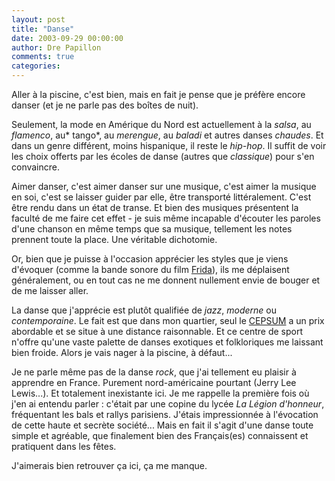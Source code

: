 ```yaml
---
layout: post
title: "Danse"
date: 2003-09-29 00:00:00
author: Dre Papillon
comments: true
categories: 
---
```



Aller à la piscine, c'est bien, mais en fait je pense que je préfère encore danser (et je ne parle pas des boîtes de nuit).

Seulement, la mode en Amérique du Nord est actuellement à la *salsa*, au *flamenco*, au* tango*, au *merengue*, au *baladi* et autres danses *chaudes*.  Et dans un genre différent, moins hispanique, il reste le *hip-hop*.  Il suffit de voir les choix offerts par les écoles de danse (autres que *classique*) pour s'en convaincre.

Aimer danser, c'est aimer danser sur une musique, c'est aimer la musique en soi, c'est se laisser guider par elle, être transporté littéralement.  C'est être rendu dans un état de transe.  Et bien des musiques présentent la faculté de me faire cet effet - je suis même incapable d'écouter les paroles d'une chanson en même temps que sa musique, tellement les notes prennent toute la place.  Une véritable dichotomie.

Or, bien que je puisse à l'occasion apprécier les styles que je viens d'évoquer (comme la bande sonore du film [Frida](http://www.allocine.fr/film/fichefilm_gen_cfilm=29082.html)), ils me déplaisent généralement, ou en tout cas ne me donnent nullement envie de bouger et de me laisser aller.

La danse que j'apprécie est plutôt qualifiée de *jazz*, *moderne* ou *contemporaine*.  Le fait est que dans mon quartier, seul le [CEPSUM](http://www.sports.umontreal.ca/) a un prix abordable et se situe à une distance raisonnable.  Et ce centre de sport n'offre qu'une vaste palette de danses exotiques et folkloriques me laissant bien froide.  Alors je vais nager à la piscine, à défaut...

Je ne parle même pas de la danse *rock*, que j'ai tellement eu plaisir à apprendre en France.  Purement nord-américaine pourtant (Jerry Lee Lewis...).  Et totalement inexistante ici.  Je me rappelle la première fois où j'en ai entendu parler : c'était par une copine du lycée *La Légion d'honneur*, fréquentant les bals et rallys parisiens.  J'étais impressionnée à l'évocation de cette haute et secrète société...  Mais en fait il s'agit d'une danse toute simple et agréable, que finalement bien des Français(es) connaissent et pratiquent dans les fêtes.

J'aimerais bien retrouver ça ici, ça me manque.
